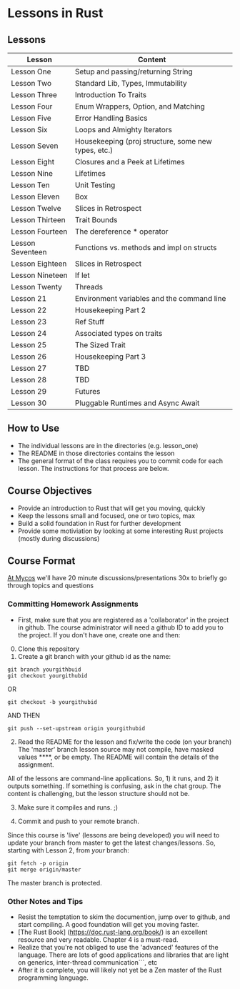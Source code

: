 # Lessons in Rust 

## Lessons

| Lesson          | Content                                             | 
| -------------   | --------------------------------------------------- | 
| Lesson One      | Setup and passing/returning String                  | 
| Lesson Two      | Standard Lib, Types, Immutability                   | 
| Lesson Three    | Introduction To Traits                              |                                 
| Lesson Four     | Enum Wrappers, Option<T>, and Matching              |                                 
| Lesson Five     | Error Handling Basics                               |                                 
| Lesson Six      | Loops and Almighty Iterators                        |                                 
| Lesson Seven    | Housekeeping (proj structure, some new types, etc.) |                                 
| Lesson Eight    | Closures and a Peek at Lifetimes                    |                                 
| Lesson Nine     | Lifetimes                                           |                                 
| Lesson Ten      | Unit Testing                                        |                                 
| Lesson Eleven   | Box<T>                                              |                                 
| Lesson Twelve   | Slices in Retrospect                                |                                 
| Lesson Thirteen | Trait Bounds                                        |                                 
| Lesson Fourteen | The dereference * operator                          |                                 
| Lesson Seventeen| Functions vs. methods and impl on structs           |                                 
| Lesson Eighteen | Slices in Retrospect                                |                                 
| Lesson Nineteen | If let                                              |                                 
| Lesson Twenty   | Threads                                             |                                 
| Lesson 21       | Environment variables and the command line          |                                 
| Lesson 22       | Housekeeping Part 2                                 |                                 
| Lesson 23       | Ref Stuff                                           |                                 
| Lesson 24       | Associated types on traits                          |   
| Lesson 25       | The Sized Trait                                     |   
| Lesson 26       | Housekeeping Part 3                                 |                                 
| Lesson 27       | TBD                                                 |                                 
| Lesson 28       | TBD                                                 |                                 
| Lesson 29       | Futures                                             |                                 
| Lesson 30       | Pluggable Runtimes and Async Await                  |                                 


## How to Use 

* The individual lessons are in the directories (e.g. lesson_one)  
* The README in those directories contains the lesson 
* The general format of the class requires you to commit code for each lesson.  The instructions for that process are below.

## Course Objectives
* Provide an introduction to Rust that will get you moving, quickly
* Keep the lessons small and focused, one or two topics, max
* Build a solid foundation in Rust for further development
* Provide some motiviation by looking at some interesting Rust projects (mostly during discussions) 

## Course Format
[At Mycos](https://www.mycostech.com) we'll have 20 minute discussions/presentations 30x to briefly go through topics and questions   

### Committing Homework Assignments 

* First, make sure that you are registered as a 'collaborator' in the project in github.  The course administrator will need a github ID to add you to the project.  If you don't have one, create one and then:

0) Clone this repository
1) Create a git branch with your github id as the name:
```
git branch yourgithbuid
git checkout yourgithubid
```
OR
```
git checkout -b yourgithubid
```
AND THEN
```
git push --set-upstream origin yourgithubid
```

2) Read the README for the lesson and fix/write the code (on your branch)  The 'master' branch lesson source may not compile, have masked values ****, or be empty.  The README will contain the details of the assignment. 

All of the lessons are command-line applications.  So, 1) it runs, and 2) it outputs something.  If something is confusing, ask in the chat group.  The content is challenging, but the lesson structure should not be.

3) Make sure it compiles and runs.  ;)

4) Commit and push to your remote branch.

Since this course is 'live' (lessons are being developed) you will need to update your branch from master to get the latest changes/lessons.  So, starting with Lesson 2, from *your* branch:

```
git fetch -p origin
git merge origin/master
```

The master branch is protected.

### Other Notes and Tips

* Resist the temptation to skim the documention,  jump over to github,  and start compiling.  A good foundation will get you moving faster.
* [The Rust Book] (https://doc.rust-lang.org/book/) is an excellent resource and very readable.  Chapter 4 is a must-read.  
* Realize that you're not obliged to use the 'advanced' features of the language.  There are lots of good applications and libraries that are 
light on generics, inter-thread communication```, etc
* After it is complete, you will likely not yet be a Zen master of the Rust programming language.

